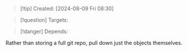 
>[!tip] Created: [2024-08-09 Fri 08:30]

>[!question] Targets: 

>[!danger] Depends: 

Rather than storing a full git repo, pull down just the objects themselves.

